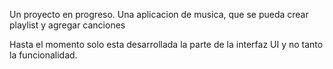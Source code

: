 
Un proyecto en progreso.
Una aplicacion de musica, que se pueda crear playlist y agregar canciones

Hasta el momento solo esta desarrollada la parte de la interfaz UI y no tanto la funcionalidad.
